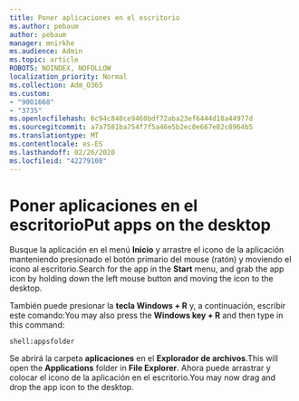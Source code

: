 ```yaml
---
title: Poner aplicaciones en el escritorio
ms.author: pebaum
author: pebaum
manager: mnirkhe
ms.audience: Admin
ms.topic: article
ROBOTS: NOINDEX, NOFOLLOW
localization_priority: Normal
ms.collection: Adm_O365
ms.custom:
- "9001668"
- "3735"
ms.openlocfilehash: 6c94c840ce9460bdf72aba23ef6444d18a44977d
ms.sourcegitcommit: a7a7581ba754f7f5a46e5b2ec0e667e82c8964b5
ms.translationtype: MT
ms.contentlocale: es-ES
ms.lasthandoff: 02/26/2020
ms.locfileid: "42279108"
---
```

# <a name="put-apps-on-the-desktop"></a><span data-ttu-id="1ed46-102">Poner aplicaciones en el escritorio</span><span class="sxs-lookup"><span data-stu-id="1ed46-102">Put apps on the desktop</span></span>

<span data-ttu-id="1ed46-103">Busque la aplicación en el menú **Inicio** y arrastre el icono de la aplicación manteniendo presionado el botón primario del mouse (ratón) y moviendo el icono al escritorio.</span><span class="sxs-lookup"><span data-stu-id="1ed46-103">Search for the app in the **Start** menu, and grab the app icon by holding down the left mouse button and moving the icon to the desktop.</span></span>

<span data-ttu-id="1ed46-104">También puede presionar la **tecla Windows + R** y, a continuación, escribir este comando:</span><span class="sxs-lookup"><span data-stu-id="1ed46-104">You may also press the **Windows key + R** and then type in this command:</span></span>

`shell:appsfolder`

<span data-ttu-id="1ed46-105">Se abrirá la carpeta **aplicaciones** en el **Explorador de archivos**.</span><span class="sxs-lookup"><span data-stu-id="1ed46-105">This will open the **Applications** folder in **File Explorer**.</span></span> <span data-ttu-id="1ed46-106">Ahora puede arrastrar y colocar el icono de la aplicación en el escritorio.</span><span class="sxs-lookup"><span data-stu-id="1ed46-106">You may now drag and drop the app icon to the desktop.</span></span>

